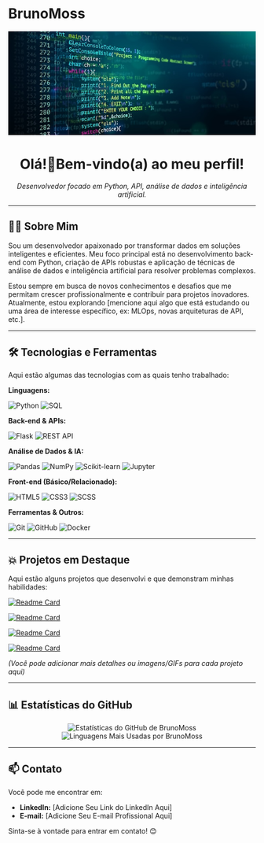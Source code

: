 # BrunoMoss

<!--
  INSTRUÇÃO: Para usar um banner, faça o upload da imagem desejada
  (ex: uma das imagens que baixei para você na pasta /home/ubuntu/upload/search_images/, como auzqQElu5ZSC.jpg,
  ou outra de sua escolha) para este repositório (BrunoMoss/BrunoMoss)
  e substitua 'LINK_PARA_SUA_IMAGEM_AQUI.jpg' abaixo pelo caminho relativo da imagem.
  Exemplo: <img src="./banner.jpg" alt="Tecnologia Banner" width="800"/>
-->
<p align="center">
  <img src="imagem.jpg" alt="Tecnologia Banner" width="800"/>
  <!-- Banner Desativado Temporariamente - Ative conforme instrução acima -->
</p>

<h1 align="center">Olá!🤝Bem-vindo(a) ao meu perfil!</h1>

<p align="center">
  <em>Desenvolvedor focado em Python, API, análise de dados e inteligência artificial.</em>
</p>

---

## 👨‍💻 Sobre Mim

Sou um desenvolvedor apaixonado por transformar dados em soluções inteligentes e eficientes. Meu foco principal está no desenvolvimento back-end com Python, criação de APIs robustas e aplicação de técnicas de análise de dados e inteligência artificial para resolver problemas complexos.

Estou sempre em busca de novos conhecimentos e desafios que me permitam crescer profissionalmente e contribuir para projetos inovadores. Atualmente, estou explorando [mencione aqui algo que está estudando ou uma área de interesse específico, ex: MLOps, novas arquiteturas de API, etc.].

---

## 🛠️ Tecnologias e Ferramentas

Aqui estão algumas das tecnologias com as quais tenho trabalhado:

**Linguagens:**
<p>
  <img src="https://img.shields.io/badge/Python-3776AB?style=for-the-badge&logo=python&logoColor=white" alt="Python"/>
  <!-- Adicione outras linguagens se aplicável, ex: JavaScript, SQL -->
  <img src="https://img.shields.io/badge/SQL-025E8C?style=for-the-badge&logo=postgresql&logoColor=white" alt="SQL"/> <!-- Exemplo -->
</p>

**Back-end & APIs:**
<p>
  <img src="https://img.shields.io/badge/Flask-000000?style=for-the-badge&logo=flask&logoColor=white" alt="Flask"/> <!-- Ou Django, FastAPI, etc. -->
  <img src="https://img.shields.io/badge/REST_API-0277BD?style=for-the-badge&logo=api&logoColor=white" alt="REST API"/>
  <!-- Adicione outros frameworks/conceitos -->
</p>

**Análise de Dados & IA:**
<p>
  <img src="https://img.shields.io/badge/Pandas-150458?style=for-the-badge&logo=pandas&logoColor=white" alt="Pandas"/>
  <img src="https://img.shields.io/badge/Numpy-013243?style=for-the-badge&logo=numpy&logoColor=white" alt="NumPy"/>
  <img src="https://img.shields.io/badge/Scikit--learn-F7931E?style=for-the-badge&logo=scikit-learn&logoColor=white" alt="Scikit-learn"/>
  <!-- Adicione outras bibliotecas: TensorFlow, PyTorch, etc. -->
  <img src="https://img.shields.io/badge/Jupyter-F37626?style=for-the-badge&logo=Jupyter&logoColor=white" alt="Jupyter"/>
</p>

**Front-end (Básico/Relacionado):**
<p>
  <img src="https://img.shields.io/badge/HTML5-E34F26?style=for-the-badge&logo=html5&logoColor=white" alt="HTML5"/>
  <img src="https://img.shields.io/badge/CSS3-1572B6?style=for-the-badge&logo=css3&logoColor=white" alt="CSS3"/>
  <img src="https://img.shields.io/badge/SCSS-CC6699?style=for-the-badge&logo=sass&logoColor=white" alt="SCSS"/>
</p>

**Ferramentas & Outros:**
<p>
  <img src="https://img.shields.io/badge/Git-F05032?style=for-the-badge&logo=git&logoColor=white" alt="Git"/>
  <img src="https://img.shields.io/badge/GitHub-181717?style=for-the-badge&logo=github&logoColor=white" alt="GitHub"/>
  <img src="https://img.shields.io/badge/Docker-2496ED?style=for-the-badge&logo=docker&logoColor=white" alt="Docker"/> <!-- Exemplo -->
  <!-- Adicione outras ferramentas: VS Code, Postman, etc. -->
</p>

---

## 💥 Projetos em Destaque

Aqui estão alguns projetos que desenvolvi e que demonstram minhas habilidades:

<!-- Projeto 1: API -->
[![Readme Card](https://github-readme-stats.vercel.app/api/pin/?username=BrunoMoss&repo=projeto_api&theme=radical)](https://github.com/BrunoMoss/projeto_api)

<!-- Projeto 2: Machine Learning -->
[![Readme Card](https://github-readme-stats.vercel.app/api/pin/?username=BrunoMoss&repo=machine-learning&theme=radical)](https://github.com/BrunoMoss/machine-learning)

<!-- Projeto 3: BI Master -->
[![Readme Card](https://github-readme-stats.vercel.app/api/pin/?username=BrunoMoss&repo=BI-Master&theme=radical)](https://github.com/BrunoMoss/BI-Master)

<!-- Projeto 4: Dev Full Stack -->
[![Readme Card](https://github-readme-stats.vercel.app/api/pin/?username=BrunoMoss&repo=Dev-Full-Stack&theme=radical)](https://github.com/BrunoMoss/Dev-Full-Stack)

*_(Você pode adicionar mais detalhes ou imagens/GIFs para cada projeto aqui)_*

---

## 📊 Estatísticas do GitHub

<p align="center">
  <img height="180em" src="https://github-readme-stats.vercel.app/api?username=BrunoMoss&show_icons=true&theme=radical&include_all_commits=true&count_private=true" alt="Estatísticas do GitHub de BrunoMoss"/>
  <img height="180em" src="https://github-readme-stats.vercel.app/api/top-langs/?username=BrunoMoss&layout=compact&langs_count=8&theme=radical" alt="Linguagens Mais Usadas por BrunoMoss"/>
</p>

---

## 📫 Contato

Você pode me encontrar em:

*   **LinkedIn:** [Adicione Seu Link do LinkedIn Aqui] <!-- INSTRUÇÃO: Substitua pelo seu link -->
*   **E-mail:** [Adicione Seu E-mail Profissional Aqui] <!-- INSTRUÇÃO: Substitua pelo seu e-mail -->

<!-- Você também pode adicionar outros links (Portfólio, Twitter, etc.) -->

Sinta-se à vontade para entrar em contato! 😊

